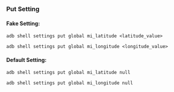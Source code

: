 ### Put Setting

#### Fake Setting:
```
adb shell settings put global mi_latitude <latitude_value>
```
```
adb shell settings put global mi_longitude <longitude_value>
```

#### Default Setting:
```
adb shell settings put global mi_latitude null
```
```
adb shell settings put global mi_longitude null
```